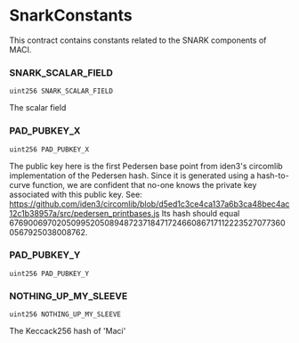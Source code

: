 # SnarkConstants

This contract contains constants related to the SNARK
components of MACI.

### SNARK_SCALAR_FIELD

```solidity
uint256 SNARK_SCALAR_FIELD
```

The scalar field

### PAD_PUBKEY_X

```solidity
uint256 PAD_PUBKEY_X
```

The public key here is the first Pedersen base
point from iden3's circomlib implementation of the Pedersen hash.
Since it is generated using a hash-to-curve function, we are
confident that no-one knows the private key associated with this
public key. See:
https://github.com/iden3/circomlib/blob/d5ed1c3ce4ca137a6b3ca48bec4ac12c1b38957a/src/pedersen_printbases.js
Its hash should equal 6769006970205099520508948723718471724660867171122235270773600567925038008762.

### PAD_PUBKEY_Y

```solidity
uint256 PAD_PUBKEY_Y
```

### NOTHING_UP_MY_SLEEVE

```solidity
uint256 NOTHING_UP_MY_SLEEVE
```

The Keccack256 hash of 'Maci'
